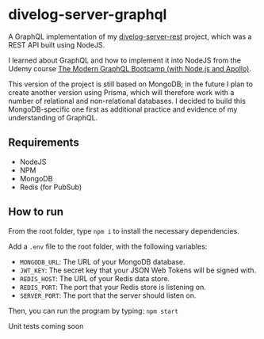 # divelog-server-graphql

A GraphQL implementation of my [divelog-server-rest](https://github.com/btdrawer/divelog-server-rest) project, which was a REST API built using NodeJS.

I learned about GraphQL and how to implement it into NodeJS from the Udemy course [The Modern GraphQL Bootcamp (with Node.js and Apollo)](https://www.udemy.com/course/graphql-bootcamp/).

This version of the project is still based on MongoDB; in the future I plan to create another version using Prisma, which will therefore work with a number of relational and non-relational databases. I decided to build this MongoDB-specific one first as additional practice and evidence of my understanding of GraphQL.

## Requirements

- NodeJS
- NPM
- MongoDB
- Redis (for PubSub)

## How to run

From the root folder, type `npm i` to install the necessary dependencies.

Add a `.env` file to the root folder, with the following variables:

- `MONGODB_URL`: The URL of your MongoDB database.
- `JWT_KEY`: The secret key that your JSON Web Tokens will be signed with.
- `REDIS_HOST`: The URL of your Redis data store.
- `REDIS_PORT`: The port that your Redis store is listening on.
- `SERVER_PORT`: The port that the server should listen on.

Then, you can run the program by typing:
`npm start`

Unit tests coming soon
